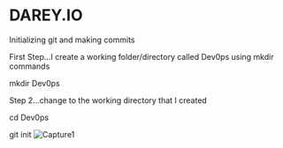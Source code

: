 # DAREY.IO
Initializing git and making commits

First Step...I create a working folder/directory called Dev0ps using mkdir commands

mkdir Dev0ps

Step 2...change to the working directory that I created

cd Dev0ps

git init
![Capture1](https://github.com/jimoh0163/All-my-projects/assets/140582025/330f2f14-e699-4d48-b3b2-730d34f15093)
